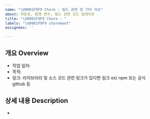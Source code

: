```yaml
---
name: "\U0001F9F9 Chore : 빌드 관련 및 기타 이슈"
about: 의존성, 환경 변수, 빌드 관련 코드 업데이트
title: "\U0001F9F9 Chore : "
labels: "\U0001F9F9 chorement"
assignees: ''

---
```


<!-- 빌드 관련 이슈라면 build 라벨 사용-->
<!-- 변경 내용  -->
## 개요 Overview
- 작업 일자: 
- 목적: 
- 링크: 라이브러리 및 소스 코드 관련 링크가 있다면 링크 ex) npm 또는 공식 github 등

<!-- 업데이트 내용에 대해 작성 -->
## 상세 내용 Description
-
